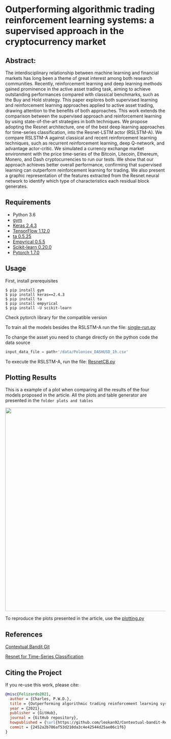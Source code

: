 # Outperforming algorithmic trading reinforcement learning systems: a supervised approach in the cryptocurrency market

## Abstract:

The interdisciplinary relationship between machine learning and financial markets has long been a theme of great interest among both research communities. Recently, reinforcement learning and deep learning methods gained prominence in the active asset trading task, aiming to achieve outstanding performances compared with classical benchmarks, such as the Buy and Hold strategy. This paper explores both supervised learning and reinforcement learning approaches applied to active asset trading, drawing attention to the benefits of both approaches. This work extends the comparison between the supervised approach and reinforcement learning by using state-of-the-art strategies in both techniques. We propose adopting the Resnet architecture, one of the best deep learning approaches for time-series classification, into the Resnet-LSTM actor (RSLSTM-A). We compare RSLSTM-A against classical and recent reinforcement learning techniques, such as recurrent reinforcement learning, deep Q-network, and advantage actor-critic. We simulated a currency exchange market environment with the price time-series of the Bitcoin, Litecoin, Ethereum, Monero, and Dash cryptocurrencies to run our tests. We show that our approach achieves better overall performance, confirming that supervised learning can outperform reinforcement learning for trading. We also present a graphic representation of the features extracted from the Resnet neural network to identify which type of characteristics each residual block generates.


## Requirements

- Python 3.6
- [gym](https://github.com/openai/gym)
- [Keras 2.4.3](https://pypi.org/project/Keras/)
- [TensorFlow 1.12.0](https://pypi.org/project/tensorflow/)
- [ta 0.5.25](https://pypi.org/project/ta/)
- [Empyrical 0.5.5](https://pypi.org/project/empyrical/)
- [Scikit-learn 0.20.0](https://pypi.org/project/scikit-learn/)
- [Pytorch 1.7.0](https://pytorch.org/)

## Usage

First, install prerequisites

```
$ pip install gym
$ pip install keras==2.4.3
$ pip install ta
$ pip install empyrical
$ pip install -U scikit-learn
```

Check pytorch library for the compatible version

To train all the models besides the RSLSTM-A run the file: [single-run.py](run/single-run.py)

To change the asset you need to change directly on the python code the data source

```python
input_data_file = path+'/data/Poloniex_DASHUSD_1h.csv'
```

To execute the RSLSTM-A, run the file: [ResnetCB.py](run/ResnetCB.py)


## Plotting Results

This is a example of a plot when comparing all the results of the four models proposed in the article.
All the plots and table generator are presented in the `folder plots and tables`

<p align="center">
    <img src="https://raw.githubusercontent.com/leokan92/Contextual-bandit-Resnet-trading/main/images/test_btc.png?token=AINPHV254E7JCKAETMAPYVK72FHK6" width="640"\>
</p>

To reproduce the plots presented in the article, use the [plotting.py](plotting/plotting.py)

## References

[Contextual Bandit Git](https://github.com/david-cortes/contextualbandits)

[Resnet for Time-Series Classification](https://github.com/hfawaz/dl-4-tsc)
	

## Citing the Project

If you re-use this work, please cite:

```bibtex
@misc{Felizardo2021,
  author = {Charles, P.W.D.},
  title = {Outperforming algorithmic trading reinforcement learning systems: a supervised approach in the cryptocurrency market},
  year = {2021},
  publisher = {GitHub},
  journal = {GitHub repository},
  howpublished = {\url{https://github.com/leokan92/Contextual-bandit-Resnet-trading}},
  commit = {2452a2b786af53d210da3c4e42544d25ae06c1f6}
}
```







